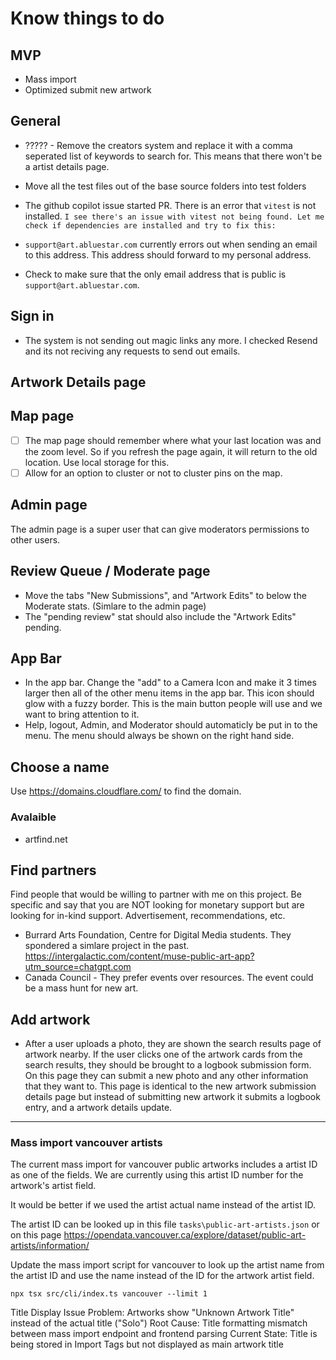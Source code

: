 # Know things to do

## MVP

- Mass import
- Optimized submit new artwork

## General

- ????? - Remove the creators system and replace it with a comma seperated list of keywords to search for. This means that there won't be a artist details page.

- Move all the test files out of the base source folders into test folders
- The github copilot issue started PR. There is an error that `vitest` is not installed. `I see there's an issue with vitest not being found. Let me check if dependencies are installed and try to fix this:`

- `support@art.abluestar.com` currently errors out when sending an email to this address. This address should forward to my personal address.
- Check to make sure that the only email address that is public is `support@art.abluestar.com`.

## Sign in

- The system is not sending out magic links any more. I checked Resend and its not reciving any requests to send out emails.

## Artwork Details page

## Map page

- [ ] The map page should remember where what your last location was and the zoom level. So if you refresh the page again, it will return to the old location. Use local storage for this.
- [ ] Allow for an option to cluster or not to cluster pins on the map.

## Admin page

The admin page is a super user that can give moderators permissions to other users.

## Review Queue / Moderate page

- Move the tabs "New Submissions", and "Artwork Edits" to below the Moderate stats. (Simlare to the admin page)
- The "pending review" stat should also include the "Artwork Edits" pending.

## App Bar

- In the app bar. Change the "add" to a Camera Icon and make it 3 times larger then all of the other menu items in the app bar. This icon should glow with a fuzzy border. This is the main button people will use and we want to bring attention to it.
- Help, logout, Admin, and Moderator should automaticly be put in to the menu. The menu should always be shown on the right hand side.

## Choose a name

Use https://domains.cloudflare.com/ to find the domain.

### Avalaible

- artfind.net

## Find partners

Find people that would be willing to partner with me on this project. Be specific and say that you are NOT looking for monetary support but are looking for in-kind support. Advertisement, recommendations, etc.

- Burrard Arts Foundation, Centre for Digital Media students. They spondered a simlare project in the past. https://intergalactic.com/content/muse-public-art-app?utm_source=chatgpt.com
- Canada Council - They prefer events over resources. The event could be a mass hunt for new art.

## Add artwork

- After a user uploads a photo, they are shown the search results page of artwork nearby. If the user clicks one of the artwork cards from the search results, they should be brought to a logbook submission form. On this page they can submit a new photo and any other information that they want to. This page is identical to the new artwork submission details page but instead of submitting new artwork it submits a logbook entry, and a artwork details update.

----

### Mass import vancouver artists

The current mass import for vancouver public artworks includes a artist ID as one of the fields. We are currently using this artist ID number for the artwork's artist field.

It would be better if we used the artist actual name instead of the artist ID.

The artist ID can be looked up in this file `tasks\public-art-artists.json` or on this page https://opendata.vancouver.ca/explore/dataset/public-art-artists/information/

Update the mass import script for vancouver to look up the artist name from the artist ID and use the name instead of the ID for the artwork artist field.

`npx tsx src/cli/index.ts vancouver --limit 1`


Title Display Issue
Problem: Artworks show "Unknown Artwork Title" instead of the actual title ("Solo")
Root Cause: Title formatting mismatch between mass import endpoint and frontend parsing
Current State: Title is being stored in Import Tags but not displayed as main artwork title

